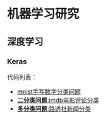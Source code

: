 # 机器学习研究
## 深度学习
### Keras
代码列表：
* [mnist手写数字分类问题](https://github.com/ubwshook/MachineLearning/blob/master/keras/mnist_relu.py)
* [**二分类问题**:imdb电影评论分类](https://github.com/ubwshook/MachineLearning/blob/master/keras/imdb.py)
* [**多分类问题**:路透社新闻分类](https://github.com/ubwshook/MachineLearning/blob/master/keras/reuters.py)
